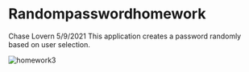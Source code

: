 
# Randompasswordhomework
Chase Lovern
5/9/2021
This application creates a password randomly based on user selection.

![homework3](https://user-images.githubusercontent.com/82298315/117608049-87c47f80-b11a-11eb-9803-842c0d48b87a.png)


